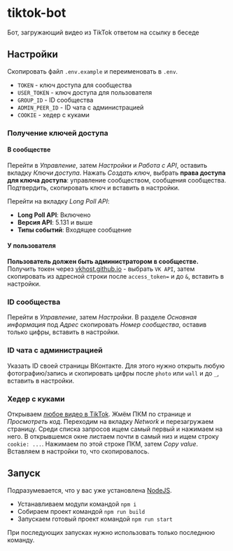 # tiktok-bot
Бот, загружающий видео из TikTok ответом на ссылку в беседе

## Настройки
Скопировать файл `.env.example` и переименовать в `.env`.
- `TOKEN` - ключ доступа для сообщества
- `USER_TOKEN` - ключ доступа для пользователя
- `GROUP_ID` - ID сообщества
- `ADMIN_PEER_ID` - ID чата с администрацией
- `COOKIE` - хедер с куками
### Получение ключей доступа
#### В сообществе
Перейти в *Управление*, затем *Настройки* и *Работа с API*, оставить вкладку *Ключи доступа*.
Нажать *Создать ключ*, выбрать **права доступа для ключа доступа**: управление сообществом, сообщения сообщества. Подтвердить, скопировать ключ и вставить в настройки.

Перейти на вкладку *Long Poll API*:
- **Long Poll API**: Включено
- **Версия API**: 5.131 и выше
- **Типы событий**: Входящее сообщение

#### У пользователя
**Пользователь должен быть администратором в сообществе.**
Получить токен через [vkhost.github.io](https://vkhost.github.io) - выбрать `VK API`, затем скопировать из адресной строки после `access_token=` и до `&`, вставить в настройки.

### ID сообщества
Перейти в *Управление*, затем *Настройки*. В разделе *Основная информация* под *Адрес* скопировать *Номер сообщества*, оставив только цифры, вставить в настройки.

### ID чата с администрацией
Указать ID своей страницы ВКонтакте. Для этого нужно открыть любую фотографию/запись и скопировать цифры после `photo` или `wall` и до `_`, вставить в настройки.

### Хедер с куками
Открываем [любое видео в TikTok](https://www.tiktok.com/@philandmore/video/6805867805452324102). Жмём ПКМ по странице и *Просмотреть код*. Переходим на вкладку *Network* и перезагружаем страницу. Среди списка запросов ищем самый первый и нажимаем на него. В открывшемся окне листаем почти в самый низ и ищем строку `cookie: ...`. Нажимаем по этой строке ПКМ, затем *Copy value*. Вставляем в настройки то, что скопировалось.

## Запуск
Подразумевается, что у вас уже установлена [NodeJS](https://nodejs.org/ru/).
- Устанавливаем модули командой `npm i`
- Собираем проект командой `npm run build`
- Запускаем готовый проект командой `npm run start`

При последующих запусках нужно использовать только последнюю команду.
